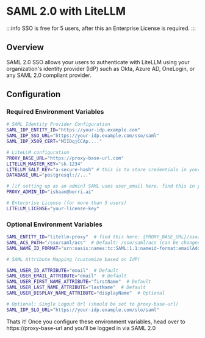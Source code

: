 # SAML 2.0 with LiteLLM

:::info
SSO is free for 5 users, after this an Enterprise License is required.
:::

## Overview

SAML 2.0 SSO allows your users to authenticate with LiteLLM using your organization's identity provider (IdP) such as Okta, Azure AD, OneLogin, or any SAML 2.0 compliant provider.

## Configuration

### Required Environment Variables

```bash
# SAML Identity Provider Configuration
SAML_IDP_ENTITY_ID="https://your-idp.example.com"
SAML_IDP_SSO_URL="https://your-idp.example.com/sso/saml"
SAML_IDP_X509_CERT="MIIDqjCCAp...."

# LiteLLM configuration
PROXY_BASE_URL="https://proxy-base-url.com"
LITELLM_MASTER_KEY="sk-1234"
LITELLM_SALT_KEY="a-secure-hash" # this is to store credentials in your postgres db
DATABASE_URL="postgresql://..."

# [if setting up as an admin] SAML uses user_email here. find this in your dashboard upper right panel
PROXY_ADMIN_ID="ishaan@berri.ai"

# Enterprise License (for more than 5 users)
LITELLM_LICENSE="your-license-key"
```

### Optional Environment Variables

```bash
SAML_ENTITY_ID="litellm-proxy"  # find this here: {PROXY_BASE_URL}/sso/saml/metadata
SAML_ACS_PATH="/sso/saml/acs"  # Default: /sso/saml/acs (can be changed to /saml/acs if needed)
SAML_NAME_ID_FORMAT="urn:oasis:names:tc:SAML:1.1:nameid-format:emailAddress"  # Default

# SAML Attribute Mapping (customize based on IdP)

SAML_USER_ID_ATTRIBUTE="email"  # Default
SAML_USER_EMAIL_ATTRIBUTE="email"  # Default
SAML_USER_FIRST_NAME_ATTRIBUTE="firstName"  # Default
SAML_USER_LAST_NAME_ATTRIBUTE="lastName"  # Default
SAML_USER_DISPLAY_NAME_ATTRIBUTE="displayName"  # Optional

# Optional: Single Logout Url (should be set to proxy-base-url)
SAML_IDP_SLO_URL="https://your-idp.example.com/slo/saml"

```

Thats it! Once you configure these environment variables, head over to https://proxy-base-url and you'll be logged in via SAML 2.0